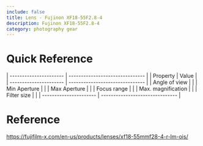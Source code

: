 ```yaml
---
include: false
title: Lens - Fujinon XF18-55F2.8-4 
description: Fujinon XF18-55F2.8-4
category: photography gear
---
```


# Quick Reference

| ---------------------- | ------------------------------- |
| Property               | Value                           |
| ---------------------- | ------------------------------- |
| Angle of view          |                                 |
| Min Aperture           |                                 |
| Max Aperture           |                                 |
| Focus range            |                                 |
| Max. magnification     |                                 |
| Filter size            |                                 |
| ---------------------- | ------------------------------- |


# Reference
https://fujifilm-x.com/en-us/products/lenses/xf18-55mmf28-4-r-lm-ois/